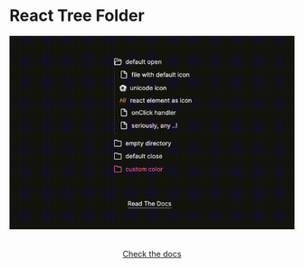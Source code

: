 # React Tree Folder

<p style="width: 100%">
  <img src="https://raw.githubusercontent.com/juji/react-tree-folder/dev/blob/rtf.gif" 
    width="750"
    height="510"
    style="max-width:100%;height: auto;"
  />
</p>

<p style="text-align:center; margin: 2rem 0;">
  <a href="https://rtf.jujiplay.com" 
  rel="noopenner no referrer"
  target="_blank">Check the docs</a>
</p>

